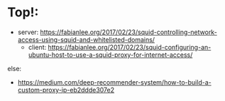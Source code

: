 # Top!:
- server: https://fabianlee.org/2017/02/23/squid-controlling-network-access-using-squid-and-whitelisted-domains/
  - client: https://fabianlee.org/2017/02/23/squid-configuring-an-ubuntu-host-to-use-a-squid-proxy-for-internet-access/

else:
- https://medium.com/deep-recommender-system/how-to-build-a-custom-proxy-ip-eb2ddde307e2
